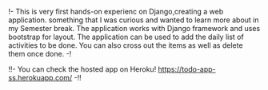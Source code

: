 !- This is very first hands-on experienc on Django,creating a web application. something that I was curious and wanted to learn more about in my Semester break. 
The application works with Django framework and uses bootstrap for layout. The application can be used to add the daily list of activities to be done. You can also cross out the items as well as delete them once done. -!

!!- You can check the hosted app on Heroku! https://todo-app-ss.herokuapp.com/ -!!
